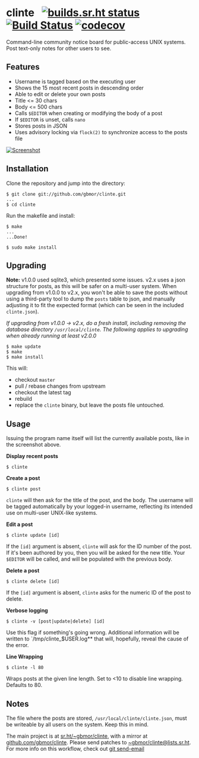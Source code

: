 # clinte &nbsp; [![builds.sr.ht status](https://builds.sr.ht/~gbmor/clinte.svg)](https://builds.sr.ht/~gbmor/clinte?) [![Build Status](https://travis-ci.com/gbmor/clinte.svg?branch=master)](https://travis-ci.com/gbmor/clinte) [![codecov](https://codecov.io/gh/gbmor/clinte/branch/master/graph/badge.svg)](https://codecov.io/gh/gbmor/clinte)

Command-line community notice board for public-access UNIX systems. Post text-only notes for other users to see.

## Features

- Username is tagged based on the executing user
- Shows the 15 most recent posts in descending order
- Able to edit or delete your own posts
- Title <= 30 chars
- Body <= 500 chars
- Calls `$EDITOR` when creating or modifying the body of a post
- If `$EDITOR` is unset, calls `nano`
- Stores posts in JSON
- Uses advisory locking via `flock(2)` to synchronize access to the posts file

[![Screenshot](https://github.com/gbmor/clinte/blob/master/assets/clinte.png)](https://github.com/gbmor/clinte/blob/master/assets/clinte.png)

## Installation

Clone the repository and jump into the directory:

```
$ git clone git://github.com/gbmor/clinte.git
...
$ cd clinte
```

Run the makefile and install:

```
$ make
...
...Done!

$ sudo make install
```

## Upgrading

**Note:** v1.0.0 used sqlite3, which presented some issues. v2.x uses a json structure for posts,
as this will be safer on a multi-user system. When upgrading from v1.0.0 to v2.x, you won't be
able to save the posts without using a third-party tool to dump the `posts` table to json, and
manually adjusting it to fit the expected format (which can be seen in the included `clinte.json`).

*If upgrading from v1.0.0 -> v2.x, do a fresh install, including removing the database directory 
`/usr/local/clinte`. The following applies to upgrading when already running at least v2.0.0*

```
$ make update
$ make
$ make install
```

This will:

* checkout `master`
* pull / rebase changes from upstream
* checkout the latest tag
* rebuild
* replace the `clinte` binary, but leave the posts file untouched.

## Usage

Issuing the program name itself will list
the currently available posts, like in the screenshot above.

**Display recent posts**

```
$ clinte
```

**Create a post**

```
$ clinte post
```

`clinte` will then ask for the title of the post, and the body. The username will be
tagged automatically by your logged-in username, reflecting its intended use on
multi-user UNIX-like systems.

**Edit a post**

```
$ clinte update [id]
```

If the `[id]` argument is absent, `clinte` will ask for the ID number of the post.
If it's been authored by you, then you will be asked for the new title.
Your `$EDITOR` will be called, and will be populated with the previous body.

**Delete a post**

```
$ clinte delete [id]
```

If the `[id]` argument is absent,  `clinte` asks for the numeric ID of the post to delete.

**Verbose logging**

```
$ clinte -v [post|update|delete] [id]
```
Use this flag if something's going wrong. Additional information will be written to
`/tmp/clinte_$USER.log** that will, hopefully, reveal the cause of the error.

**Line Wrapping**

```
$ clinte -l 80
```

Wraps posts at the given line length. Set to <10 to disable line wrapping. Defaults to 80.

## Notes

The file where the posts are stored, `/usr/local/clinte/clinte.json`, must be writeable by all
users on the system. Keep this in mind.

The main project is at [sr.ht/~gbmor/clinte](https://sr.ht/~gbmor/clinte), with a mirror at
[github.com/gbmor/clinte](https://github.com/gbmor/clinte). Please send patches to
[~gbmor/clinte@lists.sr.ht](mailto:~gbmor/clinte@lists.sr.ht). For more info on this workflow,
check out [git send-email](https://git-send-email.io)